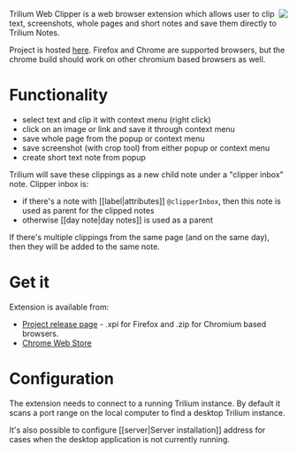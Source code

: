 <img align="right" src="https://raw.githubusercontent.com/wiki/zadam/trilium/images/chrome-trilium-web-clipper.png">
Trilium Web Clipper is a web browser extension which allows user to clip text, screenshots, whole pages and short notes and save them directly to Trilium Notes.

Project is hosted [here](https://github.com/zadam/trilium-web-clipper). Firefox and Chrome are supported browsers, but the chrome build should work on other chromium based browsers as well.

# Functionality

* select text and clip it with context menu (right click)
* click on an image or link and save it through context menu
* save whole page from the popup or context menu
* save screenshot (with crop tool) from either popup or context menu
* create short text note from popup

Trilium will save these clippings as a new child note under a "clipper inbox" note. Clipper inbox is:

* if there's a note with [[label|attributes]] `@clipperInbox`, then this note is used as parent for the clipped notes
* otherwise [[day note|day notes]] is used as a parent 

If there's multiple clippings from the same page (and on the same day), then they will be added to the same note.

# Get it

Extension is available from: 

* [Project release page](https://github.com/zadam/trilium-web-clipper/releases) - .xpi for Firefox and .zip for Chromium based browsers.
* [Chrome Web Store](https://chrome.google.com/webstore/detail/trilium-web-clipper/dfhgmnfclbebfobmblelddiejjcijbjm?hl=en&authuser=0)

# Configuration

The extension needs to connect to a running Trilium instance. By default it scans a port range on the local computer to find a desktop Trilium instance.

It's also possible to configure [[server|Server installation]] address for cases when the desktop application is not currently running.
